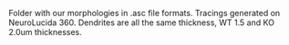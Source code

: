 Folder with our morphologies in .asc file formats. Tracings generated on NeuroLucida 360. Dendrites are all the same thickness, WT 1.5 and KO 2.0um thicknesses. 
